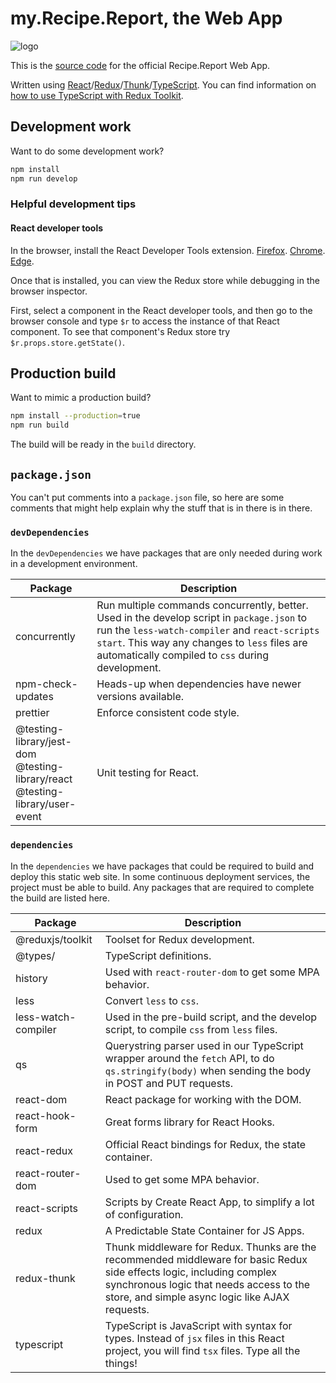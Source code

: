 # my.Recipe.Report, the Web App

![logo](https://user-images.githubusercontent.com/2879801/154334825-d5c4873c-0f43-42a7-a5a8-74a1d38163d3.svg)

This is the [source code](https://github.com/nothingworksright/my.recipe.report) for the official Recipe.Report Web App.

Written using [React](https://reactjs.org/)/[Redux](https://redux.js.org/)/[Thunk](https://github.com/reduxjs/redux-thunk)/[TypeScript](https://www.typescriptlang.org/). You can find information on [how to use TypeScript with Redux Toolkit](https://redux.js.org/tutorials/typescript-quick-start).

## Development work

Want to do some development work?

```bash
npm install
npm run develop
```

### Helpful development tips

#### React developer tools

In the browser, install the React Developer Tools extension. [Firefox](https://addons.mozilla.org/en-US/firefox/addon/react-devtools/). [Chrome](https://chrome.google.com/webstore/detail/react-developer-tools/fmkadmapgofadopljbjfkapdkoienihi). [Edge](https://microsoftedge.microsoft.com/addons/detail/react-developer-tools/gpphkfbcpidddadnkolkpfckpihlkkil).

Once that is installed, you can view the Redux store while debugging in the browser inspector.

First, select a component in the React developer tools, and then go to the browser console and type `$r` to access the instance of that React component. To see that component's Redux store try `$r.props.store.getState()`.

## Production build

Want to mimic a production build?

```bash
npm install --production=true
npm run build
```

The build will be ready in the `build` directory.

## `package.json`

You can't put comments into a `package.json` file, so here are some comments that might help explain why the stuff that is in there is in there.

### `devDependencies`

In the `devDependencies` we have packages that are only needed during work in a development environment.

<!-- prettier-ignore -->
Package|Description
--|--
concurrently|Run multiple commands concurrently, better. Used in the develop script in `package.json` to run the `less-watch-compiler` and `react-scripts start`. This way any changes to `less` files are automatically compiled to `css` during development.
npm-check-updates|Heads-up when dependencies have newer versions available.
prettier|Enforce consistent code style.
@testing-library/jest-dom<br />@testing-library/react<br />@testing-library/user-event|Unit testing for React.

### `dependencies`

In the `dependencies` we have packages that could be required to build and deploy this static web site. In some continuous deployment services, the project must be able to build. Any packages that are required to complete the build are listed here.

<!-- prettier-ignore -->
Package|Description
--|--
@reduxjs/toolkit|Toolset for Redux development.
@types/|TypeScript definitions.
history|Used with `react-router-dom` to get some MPA behavior.
less|Convert `less` to `css`.
less-watch-compiler|Used in the pre-build script, and the develop script, to compile `css` from `less` files.
qs|Querystring parser used in our TypeScript wrapper around the `fetch` API, to do `qs.stringify(body)` when sending the body in POST and PUT requests.
react-dom|React package for working with the DOM.
react-hook-form|Great forms library for React Hooks.
react-redux|Official React bindings for Redux, the state container.
react-router-dom|Used to get some MPA behavior.
react-scripts|Scripts by Create React App, to simplify a lot of configuration.
redux|A Predictable State Container for JS Apps.
redux-thunk|Thunk middleware for Redux. Thunks are the recommended middleware for basic Redux side effects logic, including complex synchronous logic that needs access to the store, and simple async logic like AJAX requests.
typescript|TypeScript is JavaScript with syntax for types. Instead of `jsx` files in this React project, you will find `tsx` files. Type all the things!
